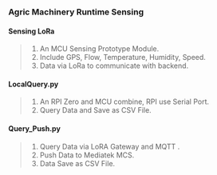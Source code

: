 ### Agric Machinery Runtime Sensing ###
#### Sensing LoRa ####
>1. An MCU Sensing Prototype Module.
>2. Include GPS, Flow, Temperature, Humidity, Speed.
>3. Data via LoRa to communicate with backend.

#### LocalQuery.py ####
>1. An RPI Zero and MCU combine, RPI use Serial Port.
>2. Query Data and Save as CSV File.

#### Query_Push.py ####
>1. Query Data via LoRA Gateway and MQTT .
>2. Push Data to Mediatek MCS.
>3. Data Save as CSV File.
